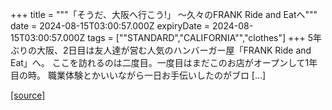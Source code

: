 +++
title = """「そうだ、大阪へ行こう!」 ～久々のFRANK Ride and Eatへ"""
date = 2024-08-15T03:00:57.000Z
expiryDate = 2024-08-15T03:00:57.000Z
tags = ["\"STANDARD","CALIFORNIA\"","clothes"]
+++
5年ぶりの大阪、2日目は友人達が営む人気のハンバーガー屋「FRANK Ride and Eat」へ。 ここを訪れるのは二度目。一度目はまだこのお店がオープンして1年目の時。 職業体験とかいいながら一日お手伝いしたのがブロ \[…\]

[[source]](https://www.standardcalifornia.com/blog/48581.html)
